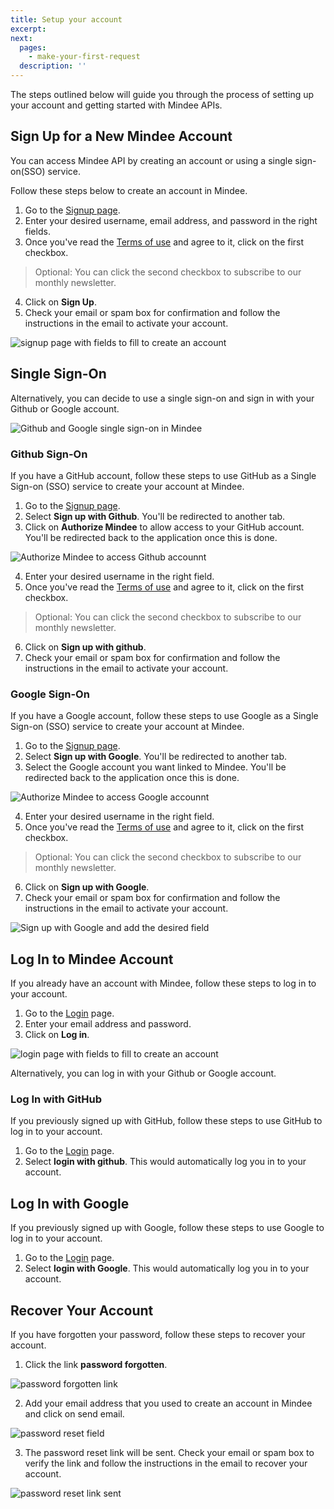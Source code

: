 ```yaml
---
title: Setup your account
excerpt:
next:
  pages:
    - make-your-first-request
  description: ''
---
```


The steps outlined below will guide you through the process of setting up your account and getting started with Mindee APIs.

## Sign Up for a New Mindee Account
You can access Mindee API by creating an account or using a single sign-on(SSO) service.
 
Follow these steps below to create an account in Mindee.

1. Go to the [Signup page](https://platform.mindee.com/signup). 
2. Enter your desired username, email address, and password in the right fields.
3. Once you've read the [Terms of use](https://mindee.com/terms) and agree to it, click on the first checkbox.
 > Optional: You can click the second checkbox to subscribe to our monthly newsletter.
4. Click on **Sign Up**.
5. Check your email or spam box for confirmation and follow the instructions in the email to activate your account.

![signup page with fields to fill to create an account](https://files.readme.io/f46f85b-Screenshot_2022-01-10_at_20.13.52.png "Create an account in Mindee")


## Single Sign-On
Alternatively, you can decide to use a single sign-on and sign in with your Github or Google account. 

![Github and Google single sign-on in Mindee](https://files.readme.io/f46f85b-Screenshot_2022-01-10_at_20.13.52.png "Sign in with Github or Google")

### Github Sign-On
If you have a GitHub account, follow these steps to use GitHub as a Single Sign-on (SSO) service to create your account at Mindee.

1. Go to the [Signup page](https://platform.mindee.com/signup). 
2. Select **Sign up with Github**. You'll be redirected to another tab.
3. Click on **Authorize Mindee** to allow access to your GitHub account. You'll be redirected back to the application once this is done.

![Authorize Mindee to access Github accounnt](https://files.readme.io/0867dae-Screenshot_2022-01-10_at_19.18.25.png "Authorize Mindee")

4. Enter your desired username in the right field.
5. Once you've read the [Terms of use](https://mindee.com/terms) and agree to it, click on the first checkbox.
 > Optional: You can click the second checkbox to subscribe to our monthly newsletter.
6. Click on **Sign up with github**.
7. Check your email or spam box for confirmation and follow the instructions in the email to activate your account.

[COMMENT]:<> (I added a comment at Google Sign-on, couldn't reproduce this screenshot)

### Google Sign-On
If you have a Google account, follow these steps to use Google as a Single Sign-on (SSO) service to create your account at Mindee.

1. Go to the [Signup page](https://platform.mindee.com/signup). 
2. Select **Sign up with Google**. You'll be redirected to another tab.
3. Select the Google account you want linked to Mindee. You'll be redirected back to the application once this is done.

![Authorize Mindee to access Google accounnt](https://files.readme.io/d395fc9-Screenshot_2022-01-10_at_19.34.02.png "Authorize Mindee")

4. Enter your desired username in the right field.
5. Once you've read the [Terms of use](https://mindee.com/terms) and agree to it, click on the first checkbox.
 > Optional: You can click the second checkbox to subscribe to our monthly newsletter.
6. Click on **Sign up with Google**.
7. Check your email or spam box for confirmation and follow the instructions in the email to activate your account.

![Sign up with Google and add the desired field](https://files.readme.io/ee3fb32-Screenshot_2022-01-10_at_19.34.54.png "Signup with Google")

[COMMENT]:<> (I couldn't reproduce this screenshot for GitHub as Signing up with my GitHub was having issues)

## Log In to Mindee Account
If you already have an account with Mindee, follow these steps to log in to your account.

1. Go to the [Login](https://platform.mindee.com/login) page. 
2. Enter your email address and password.
3. Click on **Log in**.

![login page with fields to fill to create an account](https://files.readme.io/391d480-Screenshot_2021-11-22_at_19.49.34.png "Login to Mindee")

Alternatively, you can log in with your Github or Google account.

### Log In with GitHub
If you previously signed up with GitHub, follow these steps to use GitHub to log in to your account.

1. Go to the [Login](https://platform.mindee.com/login) page. 
2. Select **login with github**. This would automatically log you in to your account.

## Log In with Google
If you previously signed up with Google, follow these steps to use Google to log in to your account.

1. Go to the [Login](https://platform.mindee.com/login) page. 
2. Select **login with Google**. This would automatically log you in to your account.

## Recover Your Account
If you have forgotten your password, follow these steps to recover your account.

1. Click the link **password forgotten**.

![password forgotten link](https://files.readme.io/24f134f-Screenshot_2022-01-10_at_20.35.01.png "recover Mindee account account")
	
2. Add your email address that you used to create an account in Mindee and click on send email.

![password reset field](https://files.readme.io/77d1ca3-Screenshot_2022-01-10_at_21.09.59.png "recover Mindee account account")

3. The password reset link will be sent. Check your email or spam box to verify the link and follow the instructions in the email to recover your account.

![password reset link sent](https://files.readme.io/c84f039-Screenshot_2022-01-10_at_19.43.53.png "recover Mindee account account")
